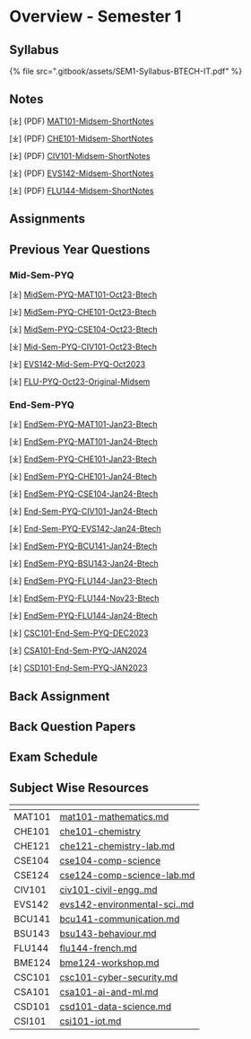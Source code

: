 # Overview - Semester 1

## Syllabus

{% file src=".gitbook/assets/SEM1-Syllabus-BTECH-IT.pdf" %}

## Notes

\[⤓] (PDF) [MAT101-Midsem-ShortNotes](https://drive.google.com/file/d/1hinI1cPMg_1XoCahUkQ3Jd00zof_TyjK/view?usp=drive_link)

\[⤓] (PDF) [CHE101-Midsem-ShortNotes](https://drive.google.com/file/d/1QluvSru5bJqXwGTPmhHUSq6eD0ISRPWg/view?usp=drive_link)

\[⤓] (PDF) [CIV101-Midsem-ShortNotes](https://drive.google.com/file/d/1TqgmaQdo9zc30a2zspcM7i-HdetaSPD1/view?usp=drive_link)

\[⤓] (PDF) [EVS142-Midsem-ShortNotes](https://drive.google.com/file/d/1Zgatbx5PQ4hi0KDrWq27J3eMdcKLOghn/view?usp=drive_link)

\[⤓] (PDF) [FLU144-Midsem-ShortNotes](https://drive.google.com/file/d/1yEvFM4JHznQSSsMpAJUTNKaLZhwsQk5V/view?usp=drive_link)

## Assignments

## Previous Year Questions

### Mid-Sem-PYQ

\[⤓] [MidSem-PYQ-MAT101-Oct23-Btech](https://drive.google.com/file/d/1JzKonlRSMQaZG_4do6--cAI88sqvm-F2/view?usp=drive_link)

\[⤓] [MidSem-PYQ-CHE101-Oct23-Btech](https://drive.google.com/file/d/1K6IJw-AKF7U2BxNUBqoVT9AFZ1wgci-Q/view?usp=drive_link)

\[⤓] [MidSem-PYQ-CSE104-Oct23-Btech](https://drive.google.com/file/d/13KCGaG2EyC4GYDuuR6DDw7VJWYwtc4q9/view?usp=drive_link)

\[⤓] [Mid-Sem-PYQ-CIV101-Oct23-Btech](https://drive.google.com/file/d/10v6ht93OL6KntlM7cj39wevV9I-FFpa8/view?usp=drive_link)

\[⤓] [EVS142-Mid-Sem-PYQ-Oct2023](https://drive.google.com/file/d/11jCnO2fAMx45yw3hYNikXAQsM8TIo4Fp/view?usp=drive_link)

\[⤓] [FLU-PYQ-Oct23-Original-Midsem](https://drive.google.com/file/d/1CvlkoTb5vbvFSH0veeRbDsfgUfJx4-C4/view?usp=drive_link)

### End-Sem-PYQ

\[⤓] [EndSem-PYQ-MAT101-Jan23-Btech](https://drive.google.com/file/d/1JLjpuWPRkI1IjLDRui4b8UCk099J8rW-/view?usp=drive_link)&#x20;

\[⤓] [EndSem-PYQ-MAT101-Jan24-Btech ](https://drive.google.com/file/d/1bH8mnyGaVurAvbDqDK6hRzB0l2BR1Oyd/view?usp=drive_link)

\[⤓] [EndSem-PYQ-CHE101-Jan23-Btech](https://drive.google.com/file/d/1EEjQ9WBKbXe_XA5IEFZuqGFoEIrBtP-4/view?usp=drive_link)&#x20;

\[⤓] [EndSem-PYQ-CHE101-Jan24-Btech](https://drive.google.com/file/d/1KygNQF40xNW8Kaathp37X3Y0VXowXfdN/view?usp=drive_link)&#x20;

\[⤓] [EndSem-PYQ-CSE104-Jan24-Btech](https://drive.google.com/file/d/1b3h-A5TyzEnviqzk_4e4_1g6ofINF-IR/view?usp=drive_link)&#x20;

\[⤓] [End-Sem-PYQ-CIV101-Jan24-Btech](https://drive.google.com/file/d/1D40YAXs7mieFgRpTVoHcawRLZZq9He2o/view?usp=drive_link)

\[⤓] [End-Sem-PYQ-EVS142-Jan24-Btech ](https://drive.google.com/file/d/1iltEzwISZxNTXcb0AwRkhGWDNZPS1B-x/view?usp=drive_link)

\[⤓] [EndSem-PYQ-BCU141-Jan24-Btech ](https://drive.google.com/file/d/17-bUKm3eisOgpnkygXiL9yEZBQPwVJNs/view?usp=drive_link)

\[⤓] [EndSem-PYQ-BSU143-Jan24-Btech](https://drive.google.com/file/d/1nc43HVIki2UfZpjV9R_yUWSzFSSijYCS/view?usp=drive_link)

\[⤓] [EndSem-PYQ-FLU144-Jan23-Btech](https://drive.google.com/file/d/1fVSny8eLTXQgb94MX69EmjE75teiXncH/view?usp=drive_link)

\[⤓] [EndSem-PYQ-FLU144-Nov23-Btech](https://drive.google.com/file/d/1Y3gNSST561BribxLQ6xeDnSTOV-A0McP/view?usp=drive_link)

\[⤓] [EndSem-PYQ-FLU144-Jan24-Btech](https://drive.google.com/file/d/1ker2mVS5qN4z7mryTwWMZwJldPb5HkUY/view?usp=drive_link)&#x20;

\[⤓] [CSC101-End-Sem-PYQ-DEC2023](https://drive.google.com/file/d/1VnV5AiNaZvkgIF_urxKhlXBK_iZB5i3k/view?usp=drive_link)&#x20;

\[⤓] [CSA101-End-Sem-PYQ-JAN2024 ](https://drive.google.com/file/d/1Ccxk2lk1_w0z4KiuuJmbl2D5Vl6ZT6h7/view?usp=drive_link)

\[⤓] [CSD101-End-Sem-PYQ-JAN2023](https://drive.google.com/file/d/1t82D7YRac0LXkTpSgKHfcLvie_kKQYNx/view?usp=drive_link)&#x20;

## Back Assignment

## Back Question Papers

## Exam Schedule

## Subject Wise Resources

<table data-view="cards"><thead><tr><th></th><th data-type="content-ref"></th></tr></thead><tbody><tr><td>MAT101</td><td><a href="mat101-mathematics.md">mat101-mathematics.md</a></td></tr><tr><td>CHE101</td><td><a href="che101-chemistry/">che101-chemistry</a></td></tr><tr><td>CHE121</td><td><a href="che101-chemistry/che121-chemistry-lab.md">che121-chemistry-lab.md</a></td></tr><tr><td>CSE104</td><td><a href="cse104-comp-science/">cse104-comp-science</a></td></tr><tr><td>CSE124</td><td><a href="cse104-comp-science/cse124-comp-science-lab.md">cse124-comp-science-lab.md</a></td></tr><tr><td>CIV101</td><td><a href="civ101-civil-engg..md">civ101-civil-engg..md</a></td></tr><tr><td>EVS142</td><td><a href="evs142-environmental-sci..md">evs142-environmental-sci..md</a></td></tr><tr><td>BCU141</td><td><a href="bcu141-communication.md">bcu141-communication.md</a></td></tr><tr><td>BSU143</td><td><a href="bsu143-behaviour.md">bsu143-behaviour.md</a></td></tr><tr><td>FLU144</td><td><a href="flu144-french.md">flu144-french.md</a></td></tr><tr><td>BME124</td><td><a href="bme124-workshop.md">bme124-workshop.md</a></td></tr><tr><td>CSC101</td><td><a href="specialisation/csc101-cyber-security.md">csc101-cyber-security.md</a></td></tr><tr><td>CSA101</td><td><a href="specialisation/csa101-ai-and-ml.md">csa101-ai-and-ml.md</a></td></tr><tr><td>CSD101</td><td><a href="specialisation/csd101-data-science.md">csd101-data-science.md</a></td></tr><tr><td>CSI101</td><td><a href="specialisation/csi101-iot.md">csi101-iot.md</a></td></tr></tbody></table>
